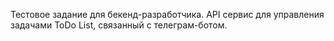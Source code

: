 Тестовое задание для бекенд-разработчика. API сервис для управления задачами ToDo List, связанный с телеграм-ботом.